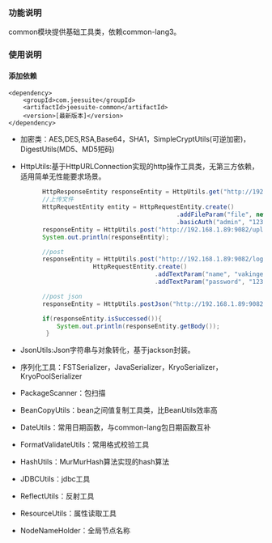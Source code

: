### 功能说明

common模块提供基础工具类，依赖common-lang3。

### 使用说明

#### 添加依赖

```
<dependency>
    <groupId>com.jeesuite</groupId>
    <artifactId>jeesuite-common</artifactId>
    <version>[最新版本]</version>
</dependency>
```

* 加密类：AES,DES,RSA,Base64，SHA1，SimpleCryptUtils\(可逆加密\)，DigestUtils\(MD5、MD5短码\)
* HttpUtils:基于HttpURLConnection实现的http操作工具类，无第三方依赖，适用简单无性能要求场景。

  ```java
        HttpResponseEntity responseEntity = HttpUtils.get("http://192.168.1.89:9082/info");
        //上传文件
        HttpRequestEntity entity = HttpRequestEntity.create()
                                             .addFileParam("file", new FileItem("/Users/jiangwei/Desktop/homepage.txt"))
                                             .basicAuth("admin", "123456");
        responseEntity = HttpUtils.post("http://192.168.1.89:9082/upload", entity);
        System.out.println(responseEntity);

        //post
        responseEntity = HttpUtils.post("http://192.168.1.89:9082/login", 
                      HttpRequestEntity.create()
                                       .addTextParam("name", "vakinge")
                                       .addTextParam("password", "123456"));

        //post json
        responseEntity = HttpUtils.postJson("http://192.168.1.89:9082/delete", "{'id':'1000'}", "utf-8");

        if(responseEntity.isSuccessed()){
            System.out.println(responseEntity.getBody());
         }
  ```

* JsonUtils:Json字符串与对象转化，基于jackson封装。
* 序列化工具：FSTSerializer，JavaSerializer，KryoSerializer，KryoPoolSerializer
* PackageScanner：包扫描
* BeanCopyUtils：bean之间值复制工具类，比BeanUtils效率高
* DateUtils：常用日期函数，与common-lang包日期函数互补
* FormatValidateUtils：常用格式校验工具
* HashUtils：MurMurHash算法实现的hash算法
* JDBCUtils：jdbc工具
* ReflectUtils：反射工具
* ResourceUtils：属性读取工具
* NodeNameHolder：全局节点名称



